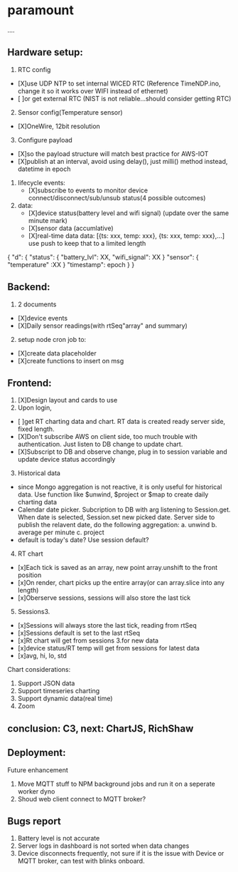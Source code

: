 # paramount
....
## Hardware setup:
1. RTC config
  - [X]use UDP NTP to set internal WICED RTC (Reference TimeNDP.ino, change it so it works over WIFI instead of ethernet)
  - [ ]or get external RTC (NIST is not reliable...should consider getting RTC)
2. Sensor config(Temperature sensor)
  - [X]OneWire, 12bit resolution
3. Configure payload
  - [X]so the payload structure will match best practice for AWS-IOT
  - [X]publish at an interval, avoid using delay(), just milli() method instead, datetime in epoch
  
1. lifecycle events:
    - [X]subscribe to events to monitor device connect/disconnect/sub/unsub status(4 possible outcomes)
2. data:
    - [X]device status(battery level and wifi signal) (update over the same minute mark)
    - [X]sensor data (accumlative)
    - [X]real-time data 
    data: [{ts: xxx, temp: xxx}, {ts: xxx, temp: xxx},...]
    use push to keep that to a limited length
    
  {
    "d": {
        "status": {
            "battery_lvl": XX,
            "wifi_signal": XX
        }
        "sensor": {
            "temperature" :XX
        }
        "timestamp": epoch
    }
}
  
## Backend:
1. 2 documents
  - [X]device events
  - [X]Daily sensor readings(with rtSeq"array" and summary)
2. setup node cron job to:
  - [X]create data placeholder
  - [X]create functions to insert on msg

## Frontend:
1. [X]Design layout and cards to use
2. Upon login, 
  - [ ]get RT charting data and chart.  RT data is created ready server side, fixed length.
  - [X]Don't subscribe AWS on client side, too much trouble with authentication.  Just listen to DB change to update chart.
  - [X]Subscript to DB and observe change, plug in to session variable and update device status accordingly
3. Historical data
  - since Mongo aggregation is not reactive, it is only useful for historical data.  Use function like $unwind, $project or $map to create daily charting data
  - Calendar date picker.  Subcription to DB with arg listening to Session.get.  When date is selected, Session.set new picked date.  Server side to publish the relavent date, do the following aggregation:
  a. unwind
  b. average per minute
  c. project
  - default is today's date? Use session default?
4. RT chart
  - [x]Each tick is saved as an array, new point array.unshift to the front position
  - [x]On render, chart picks up the entire array(or can array.slice into any length)
  - [x]Oberserve sessions, sessions will also store the last tick

5. Sessions3.
  - [x]Sessions will always store the last tick, reading from rtSeq
  - [x]Sessions default is set to the last rtSeq
  - [x]Rt chart will get from sessions 3.for new data
  - [x]device status/RT temp will get from sessions for latest data
  - [x]avg, hi, lo, std

Chart considerations:
1. Support JSON data
2. Support timeseries charting
3. Support dynamic data(real time)
4. Zoom
## conclusion: C3, next: ChartJS, RichShaw

## Deployment:
Future enhancement
1. Move MQTT stuff to NPM background jobs and run it on a seperate worker dyno
2. Shoud web client connect to MQTT broker? 

## Bugs report
1. Battery level is not accurate
2. Server logs in dashboard is not sorted when data changes
3. Device disconnects frequently, not sure if it is the issue with Device or MQTT broker, can test with blinks onboard.
